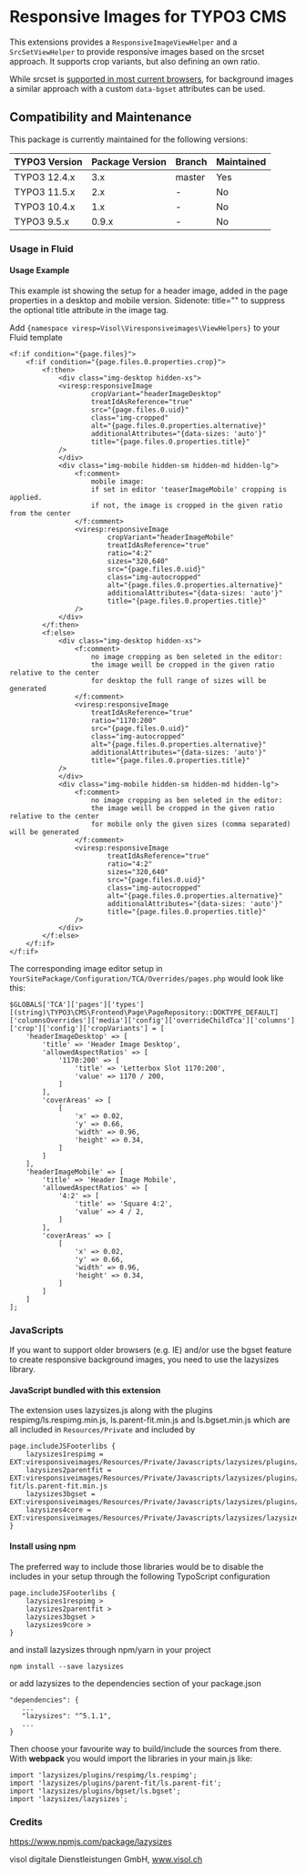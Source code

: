Responsive Images for TYPO3 CMS
===============================

This extensions provides a `ResponsiveImageViewHelper` and a `SrcSetViewHelper` to provide responsive images based on
the srcset approach. It supports crop variants, but also defining an own ratio.

While srcset is [supported in most current browsers](https://caniuse.com/srcset), for background images a similar approach
with a custom `data-bgset` attributes can be used.

## Compatibility and Maintenance

This package is currently maintained for the following versions:

| TYPO3 Version | Package Version | Branch | Maintained |
|---------------|-----------------|--------|------------|
| TYPO3 12.4.x  | 3.x             | master | Yes        |
| TYPO3 11.5.x  | 2.x             | -      | No         |
| TYPO3 10.4.x  | 1.x             | -      | No         |
| TYPO3 9.5.x   | 0.9.x           | -      | No         |

### Usage in Fluid

#### Usage Example

This example ist showing the setup for a header image, added in the page properties in a desktop and mobile version. Sidenote: title="" to suppress the optional title attribute in the image tag.

Add ```{namespace viresp=Visol\Viresponsiveimages\ViewHelpers}```
to your Fluid template

```
<f:if condition="{page.files}">
    <f:if condition="{page.files.0.properties.crop}">
        <f:then>
            <div class="img-desktop hidden-xs">
            <viresp:responsiveImage
                    cropVariant="headerImageDesktop"
                    treatIdAsReference="true"
                    src="{page.files.0.uid}"
                    class="img-cropped"
                    alt="{page.files.0.properties.alternative}"
                    additionalAttributes="{data-sizes: 'auto'}"
                    title="{page.files.0.properties.title}"
            />
            </div>
            <div class="img-mobile hidden-sm hidden-md hidden-lg">
                <f:comment>
                    mobile image:
                    if set in editor 'teaserImageMobile' cropping is applied.
                    if not, the image is cropped in the given ratio from the center
                </f:comment>
                <viresp:responsiveImage
                        cropVariant="headerImageMobile"
                        treatIdAsReference="true"
                        ratio="4:2"
                        sizes="320,640"
                        src="{page.files.0.uid}"
                        class="img-autocropped"
                        alt="{page.files.0.properties.alternative}"
                        additionalAttributes="{data-sizes: 'auto'}"
                        title="{page.files.0.properties.title}"
                />
            </div>
        </f:then>
        <f:else>
            <div class="img-desktop hidden-xs">
                <f:comment>
                    no image cropping as ben seleted in the editor:
                    the image weill be cropped in the given ratio relative to the center
                    for desktop the full range of sizes will be generated
                </f:comment>
                <viresp:responsiveImage
                    treatIdAsReference="true"
                    ratio="1170:200"
                    src="{page.files.0.uid}"
                    class="img-autocropped"
                    alt="{page.files.0.properties.alternative}"
                    additionalAttributes="{data-sizes: 'auto'}"
                    title="{page.files.0.properties.title}"
            />
            </div>
            <div class="img-mobile hidden-sm hidden-md hidden-lg">
                <f:comment>
                    no image cropping as ben seleted in the editor:
                    the image weill be cropped in the given ratio relative to the center
                    for mobile only the given sizes (comma separated) will be generated
                </f:comment>
                <viresp:responsiveImage
                        treatIdAsReference="true"
                        ratio="4:2"
                        sizes="320,640"
                        src="{page.files.0.uid}"
                        class="img-autocropped"
                        alt="{page.files.0.properties.alternative}"
                        additionalAttributes="{data-sizes: 'auto'}"
                        title="{page.files.0.properties.title}"
                />
            </div>
        </f:else>
    </f:if>
</f:if>
```

The corresponding image editor setup in ```YourSitePackage/Configuration/TCA/Overrides/pages.php``` would look like this:

```
$GLOBALS['TCA']['pages']['types'][(string)\TYPO3\CMS\Frontend\Page\PageRepository::DOKTYPE_DEFAULT]['columnsOverrides']['media']['config']['overrideChildTca']['columns']['crop']['config']['cropVariants'] = [
    'headerImageDesktop' => [
        'title' => 'Header Image Desktop',
        'allowedAspectRatios' => [
            '1170:200' => [
                'title' => 'Letterbox Slot 1170:200',
                'value' => 1170 / 200,
            ]
        ],
        'coverAreas' => [
            [
                'x' => 0.02,
                'y' => 0.66,
                'width' => 0.96,
                'height' => 0.34,
            ]
        ]
    ],
    'headerImageMobile' => [
        'title' => 'Header Image Mobile',
        'allowedAspectRatios' => [
            '4:2' => [
                'title' => 'Square 4:2',
                'value' => 4 / 2,
            ]
        ],
        'coverAreas' => [
            [
                'x' => 0.02,
                'y' => 0.66,
                'width' => 0.96,
                'height' => 0.34,
            ]
        ]
    ]
];
``` 

### JavaScripts

If you want to support older browsers (e.g. IE) and/or use the bgset feature to create responsive background images,
you need to use the lazysizes library.

#### JavaScript bundled with this extension

The extension uses lazysizes.js along with the plugins respimg/ls.respimg.min.js, ls.parent-fit.min.js
and ls.bgset.min.js which are all included in `Resources/Private` and included by

```
page.includeJSFooterlibs {
	lazysizes1respimg = EXT:viresponsiveimages/Resources/Private/Javascripts/lazysizes/plugins/respimg/ls.respimg.min.js
	lazysizes2parentfit = EXT:viresponsiveimages/Resources/Private/Javascripts/lazysizes/plugins/parent-fit/ls.parent-fit.min.js
	lazysizes3bgset = EXT:viresponsiveimages/Resources/Private/Javascripts/lazysizes/plugins/bgset/ls.bgset.min.js
	lazysizes4core = EXT:viresponsiveimages/Resources/Private/Javascripts/lazysizes/lazysizes.min.js
}
```

#### Install using npm

The preferred way to include those libraries would be to disable the includes in your setup through the following
TypoScript configuration

```
page.includeJSFooterlibs {
	lazysizes1respimg >
	lazysizes2parentfit >
	lazysizes3bgset >
	lazysizes9core >
}
```

and install lazysizes through npm/yarn in your project

```
npm install --save lazysizes
```

or add lazysizes to the dependencies section of your package.json

```
"dependencies": {
   ...
   "lazysizes": "^5.1.1",
   ...
}
```

Then choose your favourite way to build/include the sources from there.
With **webpack** you would import the libraries in your main.js like:

```
import 'lazysizes/plugins/respimg/ls.respimg';
import 'lazysizes/plugins/parent-fit/ls.parent-fit';
import 'lazysizes/plugins/bgset/ls.bgset';
import 'lazysizes/lazysizes';
```

### Credits

https://www.npmjs.com/package/lazysizes

visol digitale Dienstleistungen GmbH, www.visol.ch
